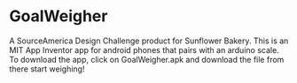 # GoalWeigher
A SourceAmerica Design Challenge product for Sunflower Bakery. This is an MIT App Inventor app for android phones that pairs with an arduino scale.
To download the app, click on GoalWeigher.apk and download the file from there start weighing!

